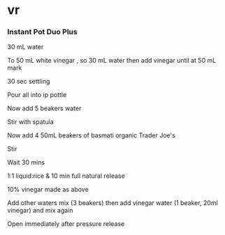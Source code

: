 # vr

### Instant Pot Duo Plus

30 mL water

To 50 mL white vinegar , so 30 mL water then add vinegar until at 50 mL mark

30 sec settling

Pour all into ip pottle

Now add 5 beakers water

Stir with spatula

Now add 4 50mL beakers of basmati organic Trader Joe's

Stir

Wait 30 mins


1:1 liquid:rice & 10 min full natural release

10% vinegar made as above

Add other waters mix (3 beakers) then add vinegar water (1 beaker, 20ml vinegar) and mix again

Open immediately after pressure release

